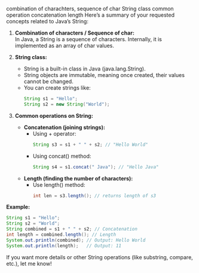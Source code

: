 combination of charachters, sequence of char
String class
common operation 
concatenation
length
Here’s a summary of your requested concepts related to Java’s String:

1. **Combination of characters / Sequence of char:**  
   In Java, a String is a sequence of characters. Internally, it is implemented as an array of char values.

2. **String class:**  
   - String is a built-in class in Java (java.lang.String).
   - String objects are immutable, meaning once created, their values cannot be changed.
   - You can create strings like:  
     ```java
     String s1 = "Hello";
     String s2 = new String("World");
     ```

3. **Common operations on String:**

   - **Concatenation (joining strings):**
     - Using + operator:
       ```java
       String s3 = s1 + " " + s2; // "Hello World"
       ```
     - Using concat() method:
       ```java
       String s4 = s1.concat(" Java"); // "Hello Java"
       ```
   - **Length (finding the number of characters):**
     - Use length() method:
       ```java
       int len = s3.length(); // returns length of s3
       ```

**Example:**
```java
String s1 = "Hello";
String s2 = "World";
String combined = s1 + " " + s2; // Concatenation
int length = combined.length(); // Length
System.out.println(combined); // Output: Hello World
System.out.println(length);   // Output: 11
```

If you want more details or other String operations (like substring, compare, etc.), let me know!
